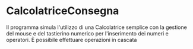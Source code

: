 # CalcolatriceConsegna
Il programma simula l'utilizzo di una Calcolatrice semplice con la gestione del mouse e del tastierino numerico per l'inserimento dei numeri e operatori. È possibile effettuare operazioni in cascata
